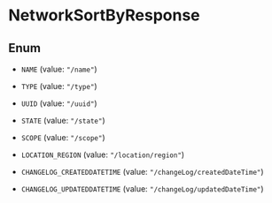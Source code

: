 

# NetworkSortByResponse

## Enum


* `NAME` (value: `"/name"`)

* `TYPE` (value: `"/type"`)

* `UUID` (value: `"/uuid"`)

* `STATE` (value: `"/state"`)

* `SCOPE` (value: `"/scope"`)

* `LOCATION_REGION` (value: `"/location/region"`)

* `CHANGELOG_CREATEDDATETIME` (value: `"/changeLog/createdDateTime"`)

* `CHANGELOG_UPDATEDDATETIME` (value: `"/changeLog/updatedDateTime"`)



